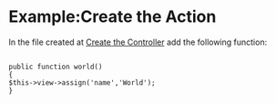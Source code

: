 # Example:Create the Action #
In the file created at [Create the Controller](FrameworkExController.md) add the following function:
```

public function world()
{
$this->view->assign('name','World');
}
```